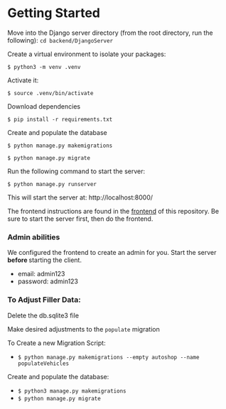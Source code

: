 # Getting Started
Move into the Django server directory (from the root directory, run the following):
`cd backend/DjangoServer`

Create a virtual environment to isolate your packages:

`$ python3 -m venv .venv`

Activate it:

`$ source .venv/bin/activate`


Download dependencies

`$ pip install -r requirements.txt`

Create and populate the database

`$ python manage.py makemigrations`

`$ python manage.py migrate`

Run the following command to start the server:

`$ python manage.py runserver`

This will start the server at: http://localhost:8000/

The frontend instructions are found in the [frontend](../../frontend/README.md) of this repository. Be sure to start the server first, then do the frontend.

### Admin abilities

We configured the frontend to create an admin for you. Start the server <Strong>before </Strong>starting the client.

- email: admin123
- password: admin123

### To Adjust Filler Data:

Delete the db.sqlite3 file

Make desired adjustments to the `populate` migration

To Create a new Migration Script:

- `$ python manage.py makemigrations --empty autoshop --name populateVehicles`

Create and populate the database:

- `$ python3 manage.py makemigrations `
- `$ python manage.py migrate`
